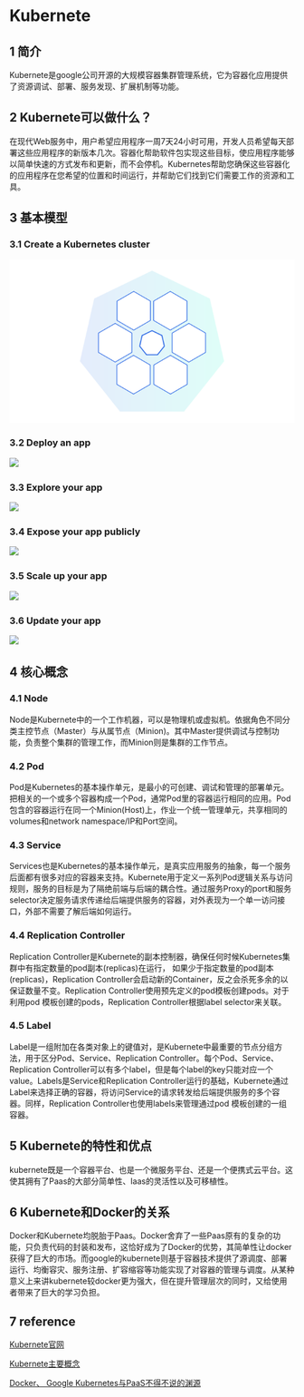 # Kubernete
## 1 简介
 Kubernete是google公司开源的大规模容器集群管理系统，它为容器化应用提供了资源调试、部署、服务发现、扩展机制等功能。
 
## 2 Kubernete可以做什么？
在现代Web服务中，用户希望应用程序一周7天24小时可用，开发人员希望每天部署这些应用程序的新版本几次。容器化帮助软件包实现这些目标，使应用程序能够以简单快速的方式发布和更新，而不会停机。Kubernetes帮助您确保这些容器化的应用程序在您希望的位置和时间运行，并帮助它们找到它们需要工作的资源和工具。

## 3 基本模型
### 3.1 Create a Kubernetes cluster
![](https://github.com/CJTSAJ/homework-of-pro-ren/blob/master/Homework1/Kubernete/module_01.svg)
### 3.2 Deploy an app
![](https://github.com/CJTSAJ/homework-of-pro-ren/blod/master/Homework1/Kubernete/module_02.svg)
### 3.3 Explore your app
![](https://github.com/CJTSAJ/homework-of-pro-ren/blod/master/Homework1/Kubernete/module_03.svg)
### 3.4 Expose your app publicly
![](https://github.com/CJTSAJ/homework-of-pro-ren/blod/master/Homework1/Kubernete/module_04.svg)
### 3.5 Scale up your app
![](https://github.com/CJTSAJ/homework-of-pro-ren/blod/master/Homework1/Kubernete/module_05.svg)
### 3.6 Update your app
![](https://github.com/CJTSAJ/homework-of-pro-ren/blod/master/Homework1/Kubernete/module_06.svg)
## 4 核心概念 

### 4.1 Node
Node是Kubernete中的一个工作机器，可以是物理机或虚拟机。依据角色不同分类主控节点（Master）与从属节点（Minion)。其中Master提供调试与控制功能，负责整个集群的管理工作，而Minion则是集群的工作节点。

### 4.2 Pod
Pod是Kubernetes的基本操作单元，是最小的可创建、调试和管理的部署单元。把相关的一个或多个容器构成一个Pod，通常Pod里的容器运行相同的应用。Pod包含的容器运行在同一个Minion(Host)上，作业一个统一管理单元，共享相同的volumes和network namespace/IP和Port空间。     

### 4.3 Service
Services也是Kubernetes的基本操作单元，是真实应用服务的抽象，每一个服务后面都有很多对应的容器来支持。Kubernete用于定义一系列Pod逻辑关系与访问规则，服务的目标是为了隔绝前端与后端的耦合性。通过服务Proxy的port和服务selector决定服务请求传递给后端提供服务的容器，对外表现为一个单一访问接口，外部不需要了解后端如何运行。

### 4.4 Replication Controller
Replication Controller是Kubernete的副本控制器，确保任何时候Kubernetes集群中有指定数量的pod副本(replicas)在运行， 如果少于指定数量的pod副本(replicas)，Replication Controller会启动新的Container，反之会杀死多余的以保证数量不变。Replication Controller使用预先定义的pod模板创建pods。对于利用pod 模板创建的pods，Replication Controller根据label selector来关联。

### 4.5 Label
Label是一组附加在各类对象上的键值对，是Kubernete中最重要的节点分组方法，用于区分Pod、Service、Replication Controller。每个Pod、Service、 Replication Controller可以有多个label，但是每个label的key只能对应一个value。Labels是Service和Replication Controller运行的基础，Kubernete通过Label来选择正确的容器，将访问Service的请求转发给后端提供服务的多个容器。同样，Replication Controller也使用labels来管理通过pod 模板创建的一组容器。

## 5 Kubernete的特性和优点

kubernete既是一个容器平台、也是一个微服务平台、还是一个便携式云平台。这使其拥有了Paas的大部分简单性、Iaas的灵活性以及可移植性。

## 6 Kubernete和Docker的关系
Docker和Kubernete均脱胎于Paas。Docker舍弃了一些Paas原有的复杂的功能，只负责代码的封装和发布，这恰好成为了Docker的优势，其简单性让docker获得了巨大的市场。而google的kubernete则基于容器技术提供了源调度、部署运行、均衡容灾、服务注册、扩容缩容等功能实现了对容器的管理与调度。从某种意义上来讲kubernete较docker更为强大，但在提升管理层次的同时，又给使用者带来了巨大的学习负担。

## 7 reference
[Kubernete官网](https://kubernetes.io/)

[Kubernete主要概念](http://f.dataguru.cn/thread-716080-1-1.html)

[Docker、 Google Kubernetes与PaaS不得不说的渊源](https://www.sdnlab.com/13380.html)
 
